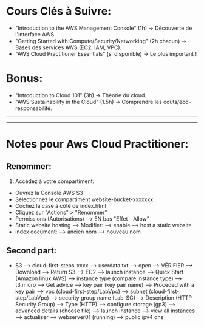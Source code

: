 # Cours Clés à Suivre:
- "Introduction to the AWS Management Console" (1h) → Découverte de l'interface AWS.
- "Getting Started with Compute/Security/Networking" (2h chacun) → Bases des services AWS (EC2, IAM, VPC).
- "AWS Cloud Practitioner Essentials" (si disponible) → Le plus important !

# Bonus:
- "Introduction to Cloud 101" (3h) → Théorie du cloud.
- "AWS Sustainability in the Cloud" (1.5h) → Comprendre les coûts/éco-responsabilité.

*************************************
*************************************

# Notes pour Aws Cloud Practitioner:
## Renommer:
1) Accédez à votre compartiment:
- Ouvrez la Console AWS S3
- Sélectionnez le compartiment website-bucket-xxxxxxx
- Cochez la case à côté de index.html
- Cliquez sur "Actions" > "Renommer"
- Permissions (Autorisations) --> EN bas "Effet - Allow"
- Static website hosting --> Modifier:
    --> enable
    --> host a static website
- index document:
    --> ancien nom
    --> nouveau nom

## Second part:
- S3 --> cloud-first-steps-xxxx --> userdata.txt --> open --> VÉRIFIER
                                                 --> Download --> Return S3 --> EC2 --> launch instance --> Quick Start (Amazon linux AWS)
                                                 --> instance type (compare instance type) --> t3.micro --> Get advice
                                                 --> key pair (key pair name) --> Proceded with a key pair
                                                 --> vpc (cloud-first-step/LabVpc)
                                                 --> subnet (cloud-first-step/LabVpc)
                                                 --> security group name (Lab-SG) --> Description (HTTP Security Group) --> Type (HTTP)
                                                 --> configure storage (gp3) --> advanced details (choose file) --> launch instance --> view all instances
                                                 --> actualiser --> webserver01 (running) --> public ipv4 dns